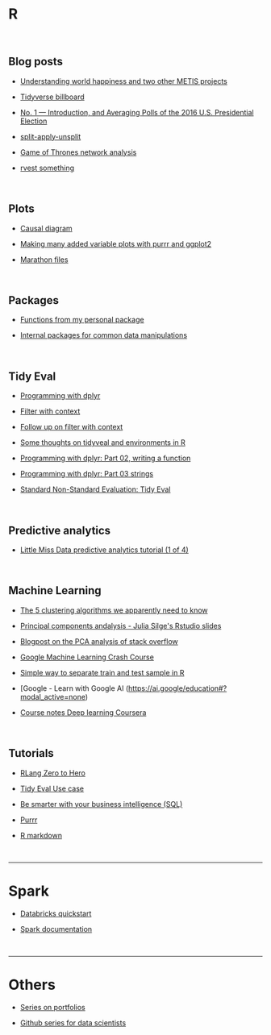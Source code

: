 # R






<br>

## Blog posts

+ [Understanding world happiness and two other METIS projects](http://emilygeller.info/)

+ [Tidyverse billboard](http://www.njtierney.com/post/2017/11/07/tidyverse-billboard/)

+ [No. 1 — Introduction, and Averaging Polls of the 2016 U.S. Presidential Election](http://www.thecrosstab.com/datascience/r-1/)

+ [split-apply-unsplit](https://coolbutuseless.bitbucket.io/2018/03/03/split-apply-combine-my-search-for-a-replacement-for-group_by---do/)

+ [Game of Thrones network analysis](https://shirinsplayground.netlify.com/2018/03/got_network/)

+ [rvest something](https://www.datacamp.com/community/tutorials/r-web-scraping-rvest?utm_campaign=News&utm_medium=Community&utm_source=DataCamp.com)


<br>

## Plots

+ [Causal diagram](https://vilmaromero.github.io/post/2017-02-14-causal-diagram/)

+ [Making many added variable plots with purrr and ggplot2 ](https://aosmith.rbind.io/2018/01/31/added-variable-plots/)

+ [Marathon files](https://github.com/kruse-alex/marathon)




<br>

## Packages



+ [Functions from my personal package](http://www.dandersondata.com/post/sharing-some-functions-from-my-personal-r-package/)

+ [Internal packages for common data manipulations](http://jonthegeek.com/2018/02/19/internal-packages-for-common-data-manipulations/)

<br>




## Tidy Eval

+ [Programming with dplyr](http://dplyr.tidyverse.org/articles/programming.html)

+ [Filter with context](https://purrple.cat/blog/2017/06/28/filter-with-context/)

+ [Follow up on filter with context](https://purrple.cat/blog/2018/03/02/multiple-lags-with-tidy-evaluation/)

+ [Some thoughts on tidyveal and environments in R](http://data-se.netlify.com/2017/11/16/tidyeval_basense/)

+ [Programming with dplyr: Part 02, writing a function](http://data-se.netlify.com/2017/07/06/prop_fav/)

+ [Programming with dplyr: Part 03 strings](http://data-se.netlify.com/2017/08/09/dplyr_strings/)

+ [Standard Non-Standard Evaluation: Tidy Eval](http://timmastny.rbind.io/blog/nse-tidy-eval-dplyr-leadr/)

<br>

## Predictive analytics

+ [Little Miss Data predictive analytics tutorial (1 of 4)](https://www.littlemissdata.com/blog/predictive-analytics-tutorial-part-1)



<br>

## Machine Learning

+ [The 5 clustering algorithms we apparently need to know](https://towardsdatascience.com/the-5-clustering-algorithms-data-scientists-need-to-know-a36d136ef68)

+ [Principal components andalysis - Julia Silge's Rstudio slides](https://speakerdeck.com/juliasilge/understanding-principal-component-analysis-using-stack-overflow-data)

+ [Blogpost on the PCA analysis of stack overflow](https://stackoverflow.blog/2018/02/28/evaluating-options-amazons-hq2-using-stack-overflow-data/?utm_content=buffer5384c&utm_medium=social&utm_source=twitter.com&utm_campaign=buffer)

+ [Google Machine Learning Crash Course](https://developers.google.com/machine-learning/crash-course/)

+ [Simple way to separate train and test sample in R](http://data-se.netlify.com/2017/10/17/train-test/)

+ [Google - Learn with Google AI (https://ai.google/education#?modal_active=none)

+ [Course notes Deep learning Coursera](https://www.slideshare.net/TessFerrandez/notes-from-coursera-deep-learning-courses-by-andrew-ng)



<br>

## Tutorials

+ [RLang Zero to Hero](https://towardsdatascience.com/r-lang-zero-to-hero-c59a9f66841c)

+ [Tidy Eval Use case](http://www.dandersondata.com/post/a-tidyeval-use-case/)

+ [Be smarter with your business intelligence (SQL)](https://page.data.world/be-smarter-with-your-business-intelligence)

+ [Purrr](https://towardsdatascience.com/functional-programming-in-r-with-purrr-469e597d0229)

+ [R markdown](https://rviews.rstudio.com/2017/11/07/automating-summary-of-surveys-with-rmarkdown/)


<br><hr>

# Spark

+ [Databricks quickstart](https://databricks.com/product/getting-started-guide/quick-start)

+ [Spark documentation](https://spark.apache.org/docs/latest/)



<br><hr>

# Others

+ [Series on portfolios](https://www.dataquest.io/blog/how-to-share-data-science-portfolio/)

+ [Github series for data scientists](https://github.com/blog/2494-github-for-data-scientists-a-webcast-series)
